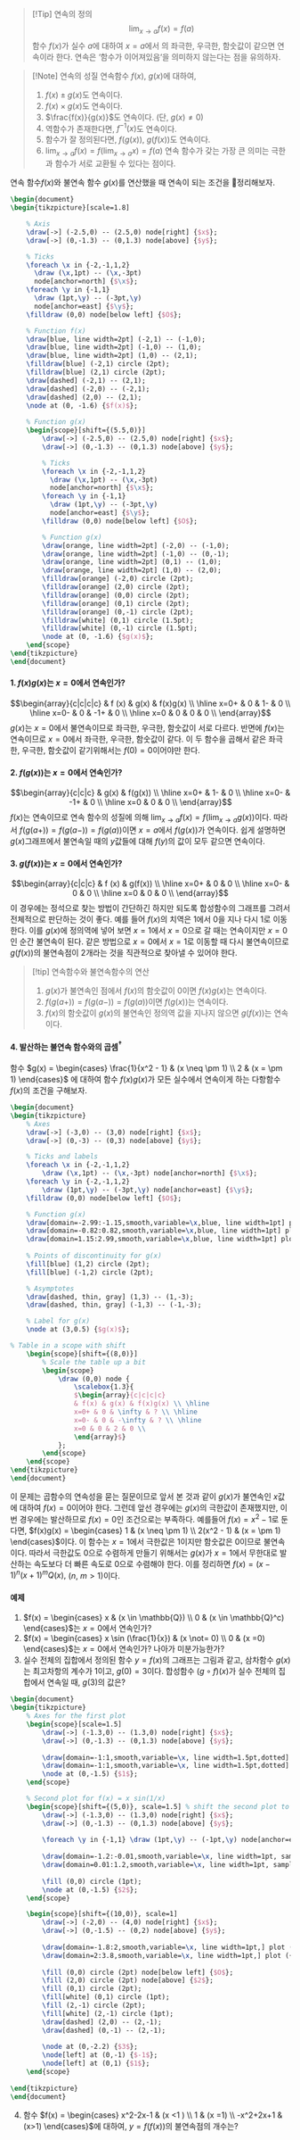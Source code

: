 >[!Tip] 연속의 정의
>$$\lim_{x \rightarrow a}f(x) = f(a)$$
함수 $f(x)$가 실수 $a$에 대하여 $x=a$에서 의 좌극한, 우극한, 함숫값이 같으면 연속이라 한다. 연속은 ‘함수가 이어져있음‘을 의미하지 않는다는 점을 유의하자.

>[!Note] 연속의 성질 연속함수 $f(x), ~g(x)$에 대하여, 
> 1. $f(x) \pm g(x)$도 연속이다.
> 2. $f(x) \times g(x)$도 연속이다.
> 3. $\frac{f(x)}{g(x)}$도 연속이다. (단, $g(x) \not= 0$)
> 4. 역함수가 존재한다면, $f^{-1}(x)$도 연속이다.
> 5. 함수가 잘 정의된다면, $f(g(x)),~ g(f(x))$도 연속이다.
> 6. $\lim_{x \rightarrow a} {f(x)=f( \lim _{x \rightarrow a} {x} )} =f(a)$ 
연속 함수가 갖는 가장 큰 의미는 극한과 함수가 서로 교환될 수 있다는 점이다.

연속 함수$f(x)$와 불연속 함수 $g(x)$를 연산했을 때 연속이 되는 조건을 정리해보자.

```tikz
\begin{document}
\begin{tikzpicture}[scale=1.8]

    % Axis
    \draw[->] (-2.5,0) -- (2.5,0) node[right] {$x$};
    \draw[->] (0,-1.3) -- (0,1.3) node[above] {$y$};

    % Ticks
    \foreach \x in {-2,-1,1,2}
      \draw (\x,1pt) -- (\x,-3pt)
      node[anchor=north] {$\x$};
    \foreach \y in {-1,1}
      \draw (1pt,\y) -- (-3pt,\y) 
      node[anchor=east] {$\y$};
    \filldraw (0,0) node[below left] {$O$};

    % Function f(x)
    \draw[blue, line width=2pt] (-2,1) -- (-1,0);
    \draw[blue, line width=2pt] (-1,0) -- (1,0);
    \draw[blue, line width=2pt] (1,0) -- (2,1);
    \filldraw[blue] (-2,1) circle (2pt);
    \filldraw[blue] (2,1) circle (2pt);
    \draw[dashed] (-2,1) -- (2,1);
    \draw[dashed] (-2,0) -- (-2,1);
    \draw[dashed] (2,0) -- (2,1);
    \node at (0, -1.6) {$f(x)$};
  
    % Function g(x)
    \begin{scope}[shift={(5.5,0)}]
        \draw[->] (-2.5,0) -- (2.5,0) node[right] {$x$};
        \draw[->] (0,-1.3) -- (0,1.3) node[above] {$y$};

        % Ticks
        \foreach \x in {-2,-1,1,2}
          \draw (\x,1pt) -- (\x,-3pt)
          node[anchor=north] {$\x$};
        \foreach \y in {-1,1}
          \draw (1pt,\y) -- (-3pt,\y) 
          node[anchor=east] {$\y$};
        \filldraw (0,0) node[below left] {$O$};

        % Function g(x)
        \draw[orange, line width=2pt] (-2,0) -- (-1,0);
        \draw[orange, line width=2pt] (-1,0) -- (0,-1);
        \draw[orange, line width=2pt] (0,1) -- (1,0);
        \draw[orange, line width=2pt] (1,0) -- (2,0);
        \filldraw[orange] (-2,0) circle (2pt);
        \filldraw[orange] (2,0) circle (2pt);
        \filldraw[orange] (0,0) circle (2pt);
        \filldraw[orange] (0,1) circle (2pt);
        \filldraw[orange] (0,-1) circle (2pt);
		\filldraw[white] (0,1) circle (1.5pt);
		\filldraw[white] (0,-1) circle (1.5pt);
		\node at (0, -1.6) {$g(x)$};
    \end{scope}
\end{tikzpicture}
\end{document}
```

#### 1. $f(x)g(x)$는 $x=0$에서 연속인가?
$$\begin{array}{c|c|c|c}
& f (x) & g(x) & f(x)g(x) \\ \hline
x=0+ & 0 & 1- & 0 \\ \hline
x=0- & 0 & -1+ & 0 \\ \hline
x=0 & 0 & 0 & 0  \\
\end{array}$$
  $g(x)$는 $x=0$에서 불연속이므로 좌극한, 우극한, 함숫값이 서로 다르다. 반면에 $f(x)$는 연속이므로 $x=0$에서 좌극한, 우극한, 함숫값이 같다. 이 두 함수을 곱해서 같은 좌극한, 우극한, 함숫값이 같기위해서는 $f(0)=0$이어야만 한다.

#### 2. $f(g(x))$는 $x=0$에서 연속인가?
$$\begin{array}{c|c|c}
& g(x) & f(g(x)) \\ \hline
x=0+ & 1- & 0 \\ \hline
x=0- & -1+ & 0  \\ \hline
x=0 & 0 & 0   \\
\end{array}$$
$f(x)$는 연속이므로 연속 함수의 성질에 의해 $\lim_{x \rightarrow a} f(x) = f( \lim_{x \rightarrow a} g(x) )$이다. 따라서 $f(g(a+))=f(g(a-))=f(g(a))$이면 $x=a$에서 $f(g(x))$가 연속이다. 쉽게 설명하면 $g(x)$그래프에서 불연속일 때의 $y$값들에 대해 $f(y)$의 값이 모두 같으면 연속이다.

#### 3. $g(f(x))$는 $x=0$에서 연속인가?
$$\begin{array}{c|c|c}
& f (x) & g(f(x)) \\ \hline
x=0+ & 0 & 0 \\ \hline
x=0- & 0 & 0  \\ \hline
x=0 & 0 & 0   \\
\end{array}$$
이 경우에는 정석으로 찾는 방법이 간단하긴 하지만 되도록 합성함수의 그래프를 그려서 전체적으로 판단하는 것이 좋다. 예를 들어 $f(x)$의 치역은 $1$에서 $0$을 지나 다시 $1$로 이동한다. 이를 $g(x)$에 정의역에 넣어 보면 $x=1$에서 $x=0$으로 갈 때는 연속이지만 $x=0$인 순간 불연속이 된다. 같은 방법으로 $x=0$에서 $x=1$로 이동할 때 다시 불연속이므로 $g(f(x))$의 불연속점이 $2$개라는 것을 직관적으로 찾아낼 수 있어야 한다.

>[!tip] 연속함수와 불연속함수의 연산
>1. $g(x)$가 불연속인 점에서 $f(x)$의 함숫값이 $0$이면 $f(x)g(x)$는 연속이다.
>2. $f(g(a+))=f(g(a-))=f(g(a))$이면 $f(g(x))$는 연속이다.
>3. $f(x)$의 함숫값이 $g(x)$의 불연속인 정의역 값을 지나지 않으면 $g(f(x))$는 연속이다.

#### 4. 발산하는 불연속 함수와의 곱셈$^\dagger$
함수 $g(x) = \begin{cases} \frac{1}{x^2 - 1} & (x \neq \pm 1) \\ 2 & (x = \pm 1) \end{cases}$ 에 대하여 함수 $f(x)g(x)$가 모든 실수에서 연속이게 하는 다항함수 $f(x)$의 조건을 구해보자.
```tikz
\begin{document}
\begin{tikzpicture}
    % Axes
    \draw[->] (-3,0) -- (3,0) node[right] {$x$};
    \draw[->] (0,-3) -- (0,3) node[above] {$y$};

    % Ticks and labels
    \foreach \x in {-2,-1,1,2}
	    \draw (\x,1pt) -- (\x,-3pt) node[anchor=north] {$\x$};
	\foreach \y in {-2,-1,1,2}
	    \draw (1pt,\y) -- (-3pt,\y) node[anchor=east] {$\y$};
	\filldraw (0,0) node[below left] {$O$};

    % Function g(x)
    \draw[domain=-2.99:-1.15,smooth,variable=\x,blue, line width=1pt] plot ({\x},{1/(\x*\x-1)});
    \draw[domain=-0.82:0.82,smooth,variable=\x,blue, line width=1pt] plot ({\x},{1/(\x*\x-1)});
    \draw[domain=1.15:2.99,smooth,variable=\x,blue, line width=1pt] plot ({\x},{1/(\x*\x-1)});
	
    % Points of discontinuity for g(x)
    \fill[blue] (1,2) circle (2pt);
    \fill[blue] (-1,2) circle (2pt);

    % Asymptotes
    \draw[dashed, thin, gray] (1,3) -- (1,-3);
    \draw[dashed, thin, gray] (-1,3) -- (-1,-3);

    % Label for g(x)
    \node at (3,0.5) {$g(x)$};

% Table in a scope with shift
    \begin{scope}[shift={(8,0)}]
        % Scale the table up a bit
        \begin{scope}
            \draw (0,0) node {
                \scalebox{1.3}{
                $\begin{array}{c|c|c|c}
                & f(x) & g(x) & f(x)g(x) \\ \hline
                x=0+ & 0 & \infty & ? \\ \hline
                x=0- & 0 & -\infty & ? \\ \hline
                x=0 & 0 & 2 & 0 \\ 
                \end{array}$}
            };
        \end{scope}
    \end{scope}
\end{tikzpicture}
\end{document}
```

이 문제는 곱함수의 연속성을 묻는 질문이므로 앞서 본 것과 같이 $g(x)$가 불연속인 $x$값에 대하여 $f(x)=0$이어야 한다. 그런데 앞선 경우에는 $g(x)$의 극한값이 존재했지만, 이번 경우에는 발산하므로  $f(x)=0$인 조건으로는 부족하다. 예를들어 $f(x)=x^2-1$로 둔다면, $f(x)g(x) = \begin{cases} 1 & (x \neq \pm 1) \\ 2(x^2 - 1) & (x = \pm 1) \end{cases}$이다. 이 함수는 $x=1$에서 극한값은 $1$이지만 함숫값은 $0$이므로 불연속이다. 따라서 극한값도 $0$으로 수렴하게 만들기 위해서는 $g(x)$가 $x=1$에서 무한대로 발산하는 속도보다 더 빠른 속도로 $0$으로 수렴해야 한다. 이를 정리하면 $f(x)=(x-1)^n(x+1)^mQ(x),$ $(n,~m>1)$이다.

#### 예제
1. $f(x) = \begin{cases} x & (x \in \mathbb{Q}) \\ 0 & (x \in \mathbb{Q}^c) \end{cases}$는 $x=0$에서 연속인가?
2. $f(x) = \begin{cases} x \sin (\frac{1}{x}) & (x \not= 0) \\ 0 & (x =0) \end{cases}$는 $x=0$에서 연속인가? 나아가 미분가능한가?
3. 실수 전체의 집합에서 정의된 함수 $y=f(x)$의 그래프는 그림과 같고, 삼차함수 $g(x)$는 최고차항의 계수가 $1$이고, $g(0)=3$이다. 합성함수 $(g\circ f)(x)$가 실수 전체의 집합에서 연속일 때, $g(3)$의 값은?

```tikz
\begin{document}
\begin{tikzpicture}
    % Axes for the first plot
    \begin{scope}[scale=1.5]
        \draw[->] (-1.3,0) -- (1.3,0) node[right] {$x$};
        \draw[->] (0,-1.3) -- (0,1.3) node[above] {$y$};
        
        \draw[domain=-1:1,smooth,variable=\x, line width=1.5pt,dotted] plot ({\x},{\x});
        \draw[domain=-1:1,smooth,variable=\x, line width=1.5pt,dotted] plot ({\x},{0});
        \node at (0,-1.5) {$1$};
    \end{scope}

    % Second plot for f(x) = x sin(1/x)
    \begin{scope}[shift={(5,0)}, scale=1.5] % shift the second plot to the right
        \draw[->] (-1.3,0) -- (1.3,0) node[right] {$x$};
        \draw[->] (0,-1.3) -- (0,1.3) node[above] {$y$};
        
        \foreach \y in {-1,1} \draw (1pt,\y) -- (-1pt,\y) node[anchor=east] {$\y$};
        
		\draw[domain=-1.2:-0.01,smooth,variable=\x, line width=1pt, samples=100] plot ({\x},{(\x)*sin(deg(1/\x))});
		\draw[domain=0.01:1.2,smooth,variable=\x, line width=1pt, samples=100] plot ({\x},{(\x)*sin(deg(1/\x))});
		
        \fill (0,0) circle (1pt);
        \node at (0,-1.5) {$2$};
    \end{scope}

	\begin{scope}[shift={(10,0)}, scale=1]
		\draw[->] (-2,0) -- (4,0) node[right] {$x$};
	    \draw[->] (0,-1.5) -- (0,2) node[above] {$y$};
	    
	    \draw[domain=-1.8:2,smooth,variable=\x, line width=1pt,] plot ({\x},{-(\x+1)*(\x-2)*(1/2)});
	    \draw[domain=2:3.8,smooth,variable=\x, line width=1pt,] plot ({\x},{(\x-3)*(\x)*(1/2)});
	    
	    \fill (0,0) circle (2pt) node[below left] {$O$};
	    \fill (2,0) circle (2pt) node[above] {$2$};
	    \fill (0,1) circle (2pt);
	    \fill[white] (0,1) circle (1pt);
	    \fill (2,-1) circle (2pt);
		\fill[white] (2,-1) circle (1pt);
	    \draw[dashed] (2,0) -- (2,-1);
	    \draw[dashed] (0,-1) -- (2,-1);
	    
	    \node at (0,-2.2) {$3$};
	    \node[left] at (0,-1) {$-1$};
	    \node[left] at (0,1) {$1$};
	\end{scope}
	
\end{tikzpicture}
\end{document}
```
4. 함수 $f(x) = \begin{cases} x^2-2x-1 & (x <1 ) \\ 1 & (x =1) \\ -x^2+2x+1 &(x>1) \end{cases}$에 대하여, $y=f(f(x))$의 불연속점의 개수는?